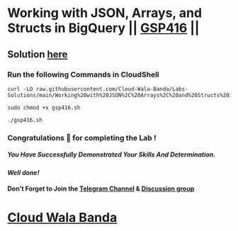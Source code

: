 # Working with JSON, Arrays, and Structs in BigQuery || [GSP416](https://www.cloudskillsboost.google/focuses/3696?parent=catalog) ||

## Solution [here](https://youtu.be/pRQPv0mvqX8)

### Run the following Commands in CloudShell
```
curl -LO raw.githubusercontent.com/Cloud-Wala-Banda/Labs-Solutions/main/Working%20with%20JSON%2C%20Arrays%2C%20and%20Structs%20in%20BigQuery/gsp416.sh

sudo chmod +x gsp416.sh

./gsp416.sh
```

### Congratulations 🎉 for completing the Lab !

##### *You Have Successfully Demonstrated Your Skills And Determination.*

#### *Well done!*

#### Don't Forget to Join the [Telegram Channel](https://t.me/cloudwalabanda) & [Discussion group](https://t.me/cloudwalabandachats)

# [Cloud Wala Banda](https://www.youtube.com/@cloudwalabanda)
